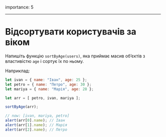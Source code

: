 importance: 5

---

# Відсортувати користувачів за віком

Напишіть функцію `sortByAge(users)`, яка приймає масив обʼєктів з властивістю `age` і сортує їх по ньому.

Наприклад:

```js no-beautify
let ivan = { name: "Іван", age: 25 };
let petro = { name: "Петро", age: 30 };
let mariya = { name: "Марія", age: 28 };

let arr = [ petro, ivan, mariya ];

sortByAge(arr);

// now: [ivan, mariya, petro]
alert(arr[0].name); // Іван
alert(arr[1].name); // Марія
alert(arr[2].name); // Петро
```

